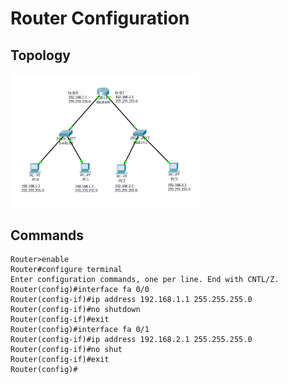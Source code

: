 # Router Configuration

## Topology

<img align="center" src="https://github.com/Sumanth-Talluri/CCNA-Network-Topologies/blob/master/1.%20Router%20Configuration/screenshots/routerconfig.png" width="60%">

## Commands

```console
Router>enable
Router#configure terminal
Enter configuration commands, one per line. End with CNTL/Z.
Router(config)#interface fa 0/0
Router(config-if)#ip address 192.168.1.1 255.255.255.0
Router(config-if)#no shutdown
Router(config-if)#exit
Router(config)#interface fa 0/1
Router(config-if)#ip address 192.168.2.1 255.255.255.0
Router(config-if)#no shut
Router(config-if)#exit
Router(config)#
```

